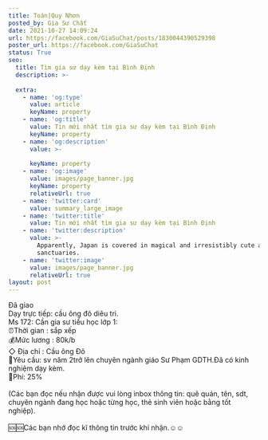 ```yaml
---
title: Toán|Quy Nhơn
posted_by: Gia Sư Chất
date: 2021-10-27 14:09:24
url: https://facebook.com/GiaSuChat/posts/1830044390529398
poster_url: https://facebook.com/GiaSuChat
status: True
seo:
  title: Tìm gia sư dạy kèm tại Bình Định
  description: >-
    
  extra:
    - name: 'og:type'
      value: article
      keyName: property
    - name: 'og:title'
      value: Tin mới nhất tìm gia sư dạy kèm tại Bình Định
      keyName: property
    - name: 'og:description'
      value: >-
        
      keyName: property
    - name: 'og:image'
      value: images/page_banner.jpg
      keyName: property
      relativeUrl: true
    - name: 'twitter:card'
      value: summary_large_image
    - name: 'twitter:title'
      value: Tin mới nhất tìm gia sư dạy kèm tại Bình Định
    - name: 'twitter:description'
      value: >-
        Apparently, Japan is covered in magical and irresistibly cute animal
        sanctuaries.
    - name: 'twitter:image'
      value: images/page_banner.jpg
      relativeUrl: true
layout: post
---
```

Đã giao<br>Dạy trực tiếp: cầu ông đô diêu trì.<br>Ms 172: Cần gia sư tiểu học lớp 1:<br>⏰Thời gian : sắp xếp<br>💰Mức lương : 80k/b<br>◇ Địa chỉ : Cầu ông Đô<br>📒Yêu cầu: sv năm 2trở lên chuyên ngành giáo Sư Phạm GDTH.Đã có kinh nghiệm dạy kèm.<br>💸Phí: 25%<br><br>(Các bạn đọc nếu nhận được vui lòng inbox thông tin: quê quán, tên, sdt, chuyên ngành đang học hoặc từng học, thẻ sinh viên hoặc bằng tốt nghiệp).<br><br>🆘🆘Các bạn nhớ đọc kĩ thông tin trước khi nhận.☺️☺️
